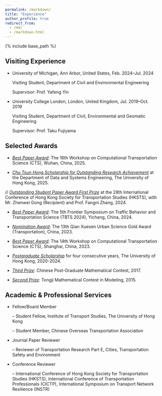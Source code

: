 ```yaml
---
permalink: /markdown/
title: "Experience"
author_profile: true
redirect_from: 
  - /md/
  - /markdown.html
---
```

{% include base_path %}

Visiting Experience
------

* University of Michigan, Ann Arbor, United States, Feb. 2024–Jul. 2024

  Visiting Student, Department of Civil and Environmental Engineering

  Supervisor: Prof. Yafeng Yin

* University College London, London, United Kingdom, Jul. 2019–Oct. 2019

  Visiting Student, Department of Civil, Environmental and Geomatic Engineering

  Supervisor: Prof. Taku Fujiyama


Selected Awards
------

* *<u>Best Paper Award</u>*: The 16th Workshop on Computational Transportation Science (CTS), Wuhan, China, 2025.

* *<u>Chu Tsun Hong Scholarship for Outstanding Research Achievement</u>* at the Department of Data and Systems Engineering, The University of Hong Kong, 2025.

// *<u>Outstanding Student Paper Award First Prize</u>* at the 28th International Conference of Hong Kong Society for Transportation Studies (HKSTS), with Mr. Zhenwei Gong (Recipient) and Prof. Fangni Zhang, 2024.

* *<u>Best Paper Award</u>*: The 5th Frontier Symposium on Traffic Behavior and Transportation Science (TBTS 2024), Yichang, China, 2024.

* *<u>Nomination Award</u>*: The 13th Qian Xuesen Urban Science Gold Award (Transportation), China, 2023.

* *<u>Best Paper Award</u>*: The 14th Workshop on Computational Transportation Science (CTS), Shanghai, China, 2023.

* *<u>Postgraduate Scholarship</u>* for four consecutive years, The University of Hong Kong, 2020-2024. 

* *<u>Third Prize</u>*: Chinese Post-Graduate Mathematical Contest, 2017. 

* *<u>Second Prize</u>*: Tongji Mathematical Contest in Modeling, 2015.


Academic & Professional Services
------

* Fellow/Board Member
  
  – Student Fellow, Institute of Transport Studies, The University of Hong Kong

  – Student Member, Chinese Overseas Transportation Association

* Journal Paper Reviewer

  – Reviewer of Transportation Research Part E, Cities, Transportation Safety and Environment

* Conference Reviewer

  – International Conference of Hong Kong Society for Transportation Studies (HKSTS), International Conference of Transportation Professionals (CICTP), International Symposium on Transport Network Resilience (INSTR)

